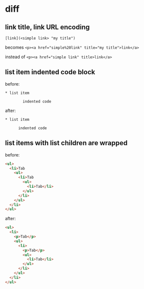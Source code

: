 # diff

## link title, link URL encoding

`[link](<simple link> "my title")`

becomes
`<p><a href="simple%20link" title="my title">link</a>`

instead of
`<p><a href="simple link" title>link</a>`

## list item indented code block

before:

```
* list item

        indented code
```

after:

```
* list item

      indented code
```

## list items with list children are wrapped

before:

```html
<ul>
  <li>Tab
    <ul>
      <li>Tab
        <ul>
          <li>Tab</li>
        </ul>
      </li>
    </ul>
  </li>
</ul>
```

after:

```html
<ul>
  <li>
    <p>Tab</p>
    <ul>
      <li>
        <p>Tab</p>
        <ul>
          <li>Tab</li>
        </ul>
      </li>
    </ul>
  </li>
</ul>
```
